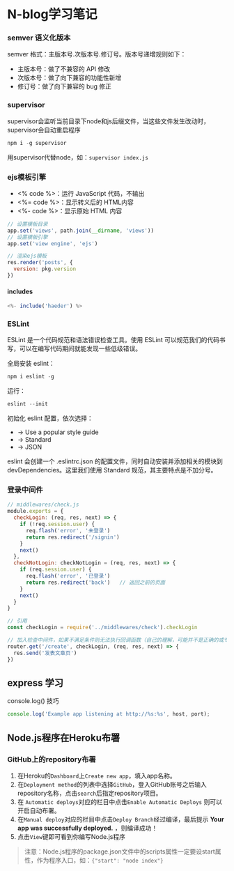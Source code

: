 # N-blog学习笔记

### semver 语义化版本
semver 格式：主版本号.次版本号.修订号。版本号递增规则如下：

- 主版本号：做了不兼容的 API 修改
- 次版本号：做了向下兼容的功能性新增
- 修订号：做了向下兼容的 bug 修正

### supervisor
supervisor会监听当前目录下node和js后缀文件，当这些文件发生改动时，supervisor会自动重启程序

```powershell
npm i -g supervisor
```
用supervisor代替node，如：`supervisor index.js`


### ejs模板引擎
- <% code %>：运行 JavaScript 代码，不输出
- <%= code %>：显示转义后的 HTML内容
- <%- code %>：显示原始 HTML 内容

```javascript
// 设置模板目录
app.set('views', path.join(__dirname, 'views'))
// 设置模板引擎
app.set('view engine', 'ejs')
```

```javascript
// 渲染ejs模板
res.render('posts', {
  version: pkg.version
})
```

#### includes

```js
<%- include('haeder') %>
```

### ESLint
ESLint 是一个代码规范和语法错误检查工具。使用 ESLint 可以规范我们的代码书写，可以在编写代码期间就能发现一些低级错误。

全局安装 eslint：

```powershell
npm i eslint -g
```

运行：

```powershell
eslint --init
```

初始化 eslint 配置，依次选择：

- -> Use a popular style guide
- -> Standard
- -> JSON

eslint 会创建一个 .eslintrc.json 的配置文件，同时自动安装并添加相关的模块到 devDependencies。这里我们使用 Standard 规范，其主要特点是不加分号。

### 登录中间件
```javascript
// middlewares/check.js
module.exports = {
  checkLogin: (req, res, next) => {
    if (!req.session.user) {
      req.flash('error', '未登录')
      return res.redirect('/signin')
    }
    next()
  },
  checkNotLogin: checkNotLogin = (req, res, next) => {
    if (req.session.user) {
      req.flash('error', '已登录')
      return res.redirect('back')   // 返回之前的页面
    }
    next()
  }
}

// 引用
const checkLogin = require('../middlewares/check').checkLogin

// 加入检查中间件，如果不满足条件则无法执行回调函数（自己的理解，可能并不是正确的或专业的说法）
router.get('/create', checkLogin, (req, res, next) => {
  res.send('发表文章页')
})
```


## express 学习
console.log() 技巧

```javascript
console.log('Example app listening at http://%s:%s', host, port);
```




## Node.js程序在Heroku布署
### GitHub上的repository布署
1. 在Heroku的`Dashboard`上`Create new app`，填入app名称。
2. 在`Deployment method`的列表中选择`GitHub`，登入GitHub账号之后输入repository名称，点击`search`后指定repository项目。
3. 在 `Automatic deploys`对应的栏目中点击`Enable Automatic Deploys` 则可以开启自动布署。
4. 在`Manual deploy`对应的栏目中点击`Deploy Branch`经过编译，最后提示 **Your app was successfully deployed.** ，则编译成功！
5. 点击`View`键即可看到你编写Node.js程序

>  注意：Node.js程序的package.json文件中的scripts属性一定要设start属性，作为程序入口，如：`{"start": "node index"}`
